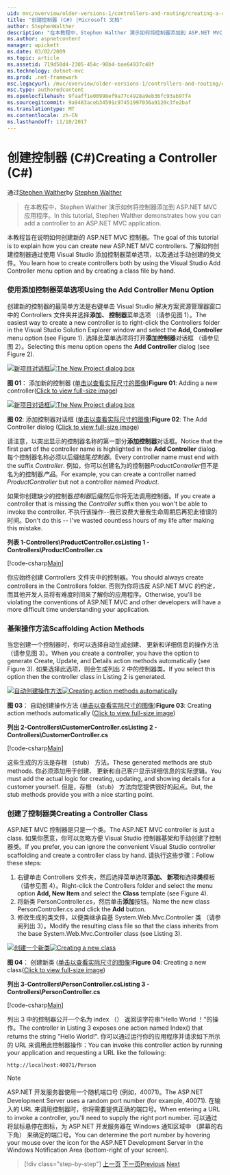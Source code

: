 ```yaml
---
uid: mvc/overview/older-versions-1/controllers-and-routing/creating-a-controller-cs
title: "创建控制器 (C#) |Microsoft 文档"
author: StephenWalther
description: "在本教程中，Stephen Walther 演示如何将控制器添加到 ASP.NET MVC 应用程序。"
ms.author: aspnetcontent
manager: wpickett
ms.date: 03/02/2009
ms.topic: article
ms.assetid: 719d50d4-2305-454c-98b4-bae64937c48f
ms.technology: dotnet-mvc
ms.prod: .net-framework
msc.legacyurl: /mvc/overview/older-versions-1/controllers-and-routing/creating-a-controller-cs
msc.type: authoredcontent
ms.openlocfilehash: 9faaff1e00998ef9a77c4928a9eb36fc93ab97f4
ms.sourcegitcommit: 9a9483aceb34591c97451997036a9120c3fe2baf
ms.translationtype: MT
ms.contentlocale: zh-CN
ms.lasthandoff: 11/10/2017
---
```

<a name="creating-a-controller-c"></a><span data-ttu-id="6d3bf-103">创建控制器 (C#)</span><span class="sxs-lookup"><span data-stu-id="6d3bf-103">Creating a Controller (C#)</span></span>
====================
<span data-ttu-id="6d3bf-104">通过[Stephen Walther](https://github.com/StephenWalther)</span><span class="sxs-lookup"><span data-stu-id="6d3bf-104">by [Stephen Walther](https://github.com/StephenWalther)</span></span>

> <span data-ttu-id="6d3bf-105">在本教程中，Stephen Walther 演示如何将控制器添加到 ASP.NET MVC 应用程序。</span><span class="sxs-lookup"><span data-stu-id="6d3bf-105">In this tutorial, Stephen Walther demonstrates how you can add a controller to an ASP.NET MVC application.</span></span>


<span data-ttu-id="6d3bf-106">本教程旨在说明如何创建新的 ASP.NET MVC 控制器。</span><span class="sxs-lookup"><span data-stu-id="6d3bf-106">The goal of this tutorial is to explain how you can create new ASP.NET MVC controllers.</span></span> <span data-ttu-id="6d3bf-107">了解如何创建控制器通过使用 Visual Studio 添加控制器菜单选项，以及通过手动创建的类文件。</span><span class="sxs-lookup"><span data-stu-id="6d3bf-107">You learn how to create controllers both by using the Visual Studio Add Controller menu option and by creating a class file by hand.</span></span>

### <a name="using-the-add-controller-menu-option"></a><span data-ttu-id="6d3bf-108">使用添加控制器菜单选项</span><span class="sxs-lookup"><span data-stu-id="6d3bf-108">Using the Add Controller Menu Option</span></span>

<span data-ttu-id="6d3bf-109">创建新的控制器的最简单方法是右键单击 Visual Studio 解决方案资源管理器窗口中的 Controllers 文件夹并选择**添加、 控制器**菜单选项 （请参见图 1）。</span><span class="sxs-lookup"><span data-stu-id="6d3bf-109">The easiest way to create a new controller is to right-click the Controllers folder in the Visual Studio Solution Explorer window and select the **Add, Controller** menu option (see Figure 1).</span></span> <span data-ttu-id="6d3bf-110">选择此菜单选项将打开**添加控制器**对话框 （请参见图 2）。</span><span class="sxs-lookup"><span data-stu-id="6d3bf-110">Selecting this menu option opens the **Add Controller** dialog (see Figure 2).</span></span>


<span data-ttu-id="6d3bf-111">[![新项目对话框](creating-a-controller-cs/_static/image1.jpg)](creating-a-controller-cs/_static/image1.png)</span><span class="sxs-lookup"><span data-stu-id="6d3bf-111">[![The New Project dialog box](creating-a-controller-cs/_static/image1.jpg)](creating-a-controller-cs/_static/image1.png)</span></span>

<span data-ttu-id="6d3bf-112">**图 01**： 添加新的控制器 ([单击以查看实际尺寸的图像](creating-a-controller-cs/_static/image2.png))</span><span class="sxs-lookup"><span data-stu-id="6d3bf-112">**Figure 01**: Adding a new controller([Click to view full-size image](creating-a-controller-cs/_static/image2.png))</span></span>


<span data-ttu-id="6d3bf-113">[![新项目对话框](creating-a-controller-cs/_static/image2.jpg)](creating-a-controller-cs/_static/image3.png)</span><span class="sxs-lookup"><span data-stu-id="6d3bf-113">[![The New Project dialog box](creating-a-controller-cs/_static/image2.jpg)](creating-a-controller-cs/_static/image3.png)</span></span>

<span data-ttu-id="6d3bf-114">**图 02**: 添加控制器对话框 ([单击以查看实际尺寸的图像](creating-a-controller-cs/_static/image4.png))</span><span class="sxs-lookup"><span data-stu-id="6d3bf-114">**Figure 02**: The Add Controller dialog ([Click to view full-size image](creating-a-controller-cs/_static/image4.png))</span></span>


<span data-ttu-id="6d3bf-115">请注意，以突出显示的控制器名称的第一部分**添加控制器**对话框。</span><span class="sxs-lookup"><span data-stu-id="6d3bf-115">Notice that the first part of the controller name is highlighted in the **Add Controller** dialog.</span></span> <span data-ttu-id="6d3bf-116">每个控制器名称必须以后缀结尾*控制器*。</span><span class="sxs-lookup"><span data-stu-id="6d3bf-116">Every controller name must end with the suffix *Controller*.</span></span> <span data-ttu-id="6d3bf-117">例如，你可以创建名为的控制器*ProductController*但不是名为的控制器*产品*。</span><span class="sxs-lookup"><span data-stu-id="6d3bf-117">For example, you can create a controller named *ProductController* but not a controller named *Product*.</span></span>


<span data-ttu-id="6d3bf-118">如果你创建缺少的控制器*控制器*后缀然后你将无法调用控制器。</span><span class="sxs-lookup"><span data-stu-id="6d3bf-118">If you create a controller that is missing the *Controller* suffix then you won't be able to invoke the controller.</span></span> <span data-ttu-id="6d3bf-119">不执行该操作--我已浪费大量我生命周期后再犯此错误的时间。</span><span class="sxs-lookup"><span data-stu-id="6d3bf-119">Don't do this -- I've wasted countless hours of my life after making this mistake.</span></span>


<span data-ttu-id="6d3bf-120">**列表 1-Controllers\ProductController.cs**</span><span class="sxs-lookup"><span data-stu-id="6d3bf-120">**Listing 1 - Controllers\ProductController.cs**</span></span>

[!code-csharp[Main](creating-a-controller-cs/samples/sample1.cs)]

<span data-ttu-id="6d3bf-121">你应始终创建 Controllers 文件夹中的控制器。</span><span class="sxs-lookup"><span data-stu-id="6d3bf-121">You should always create controllers in the Controllers folder.</span></span> <span data-ttu-id="6d3bf-122">否则为你将违反 ASP.NET MVC 的约定，而其他开发人员将有难度时间来了解你的应用程序。</span><span class="sxs-lookup"><span data-stu-id="6d3bf-122">Otherwise, you'll be violating the conventions of ASP.NET MVC and other developers will have a more difficult time understanding your application.</span></span>

### <a name="scaffolding-action-methods"></a><span data-ttu-id="6d3bf-123">基架操作方法</span><span class="sxs-lookup"><span data-stu-id="6d3bf-123">Scaffolding Action Methods</span></span>

<span data-ttu-id="6d3bf-124">当您创建一个控制器时，你可以选择自动生成创建、 更新和详细信息的操作方法 （请参见图 3）。</span><span class="sxs-lookup"><span data-stu-id="6d3bf-124">When you create a controller, you have the option to generate Create, Update, and Details action methods automatically (see Figure 3).</span></span> <span data-ttu-id="6d3bf-125">如果选择此选项，则会生成列出 2 中的控制器类。</span><span class="sxs-lookup"><span data-stu-id="6d3bf-125">If you select this option then the controller class in Listing 2 is generated.</span></span>


<span data-ttu-id="6d3bf-126">[![自动创建操作方法](creating-a-controller-cs/_static/image3.jpg)](creating-a-controller-cs/_static/image5.png)</span><span class="sxs-lookup"><span data-stu-id="6d3bf-126">[![Creating action methods automatically](creating-a-controller-cs/_static/image3.jpg)](creating-a-controller-cs/_static/image5.png)</span></span>

<span data-ttu-id="6d3bf-127">**图 03**： 自动创建操作方法 ([单击以查看实际尺寸的图像](creating-a-controller-cs/_static/image6.png))</span><span class="sxs-lookup"><span data-stu-id="6d3bf-127">**Figure 03**: Creating action methods automatically ([Click to view full-size image](creating-a-controller-cs/_static/image6.png))</span></span>


<span data-ttu-id="6d3bf-128">**列出 2-Controllers\CustomerController.cs**</span><span class="sxs-lookup"><span data-stu-id="6d3bf-128">**Listing 2 - Controllers\CustomerController.cs**</span></span>

[!code-csharp[Main](creating-a-controller-cs/samples/sample2.cs)]

<span data-ttu-id="6d3bf-129">这些生成的方法是存根 （stub） 方法。</span><span class="sxs-lookup"><span data-stu-id="6d3bf-129">These generated methods are stub methods.</span></span> <span data-ttu-id="6d3bf-130">你必须添加用于创建、 更新和自己客户显示详细信息的实际逻辑。</span><span class="sxs-lookup"><span data-stu-id="6d3bf-130">You must add the actual logic for creating, updating, and showing details for a customer yourself.</span></span> <span data-ttu-id="6d3bf-131">但是，存根 （stub） 方法向您提供很好的起点。</span><span class="sxs-lookup"><span data-stu-id="6d3bf-131">But, the stub methods provide you with a nice starting point.</span></span>

### <a name="creating-a-controller-class"></a><span data-ttu-id="6d3bf-132">创建了控制器类</span><span class="sxs-lookup"><span data-stu-id="6d3bf-132">Creating a Controller Class</span></span>

<span data-ttu-id="6d3bf-133">ASP.NET MVC 控制器是只是一个类。</span><span class="sxs-lookup"><span data-stu-id="6d3bf-133">The ASP.NET MVC controller is just a class.</span></span> <span data-ttu-id="6d3bf-134">如果你愿意，你可以忽略方便 Visual Studio 控制器基架和手动创建了控制器类。</span><span class="sxs-lookup"><span data-stu-id="6d3bf-134">If you prefer, you can ignore the convenient Visual Studio controller scaffolding and create a controller class by hand.</span></span> <span data-ttu-id="6d3bf-135">请执行这些步骤：</span><span class="sxs-lookup"><span data-stu-id="6d3bf-135">Follow these steps:</span></span>

1. <span data-ttu-id="6d3bf-136">右键单击 Controllers 文件夹，然后选择菜单选项**添加、 新项**和选择**类**模板 （请参见图 4）。</span><span class="sxs-lookup"><span data-stu-id="6d3bf-136">Right-click the Controllers folder and select the menu option **Add, New Item** and select the **Class** template (see Figure 4).</span></span>
2. <span data-ttu-id="6d3bf-137">将新类 PersonController.cs，然后单击**添加**按钮。</span><span class="sxs-lookup"><span data-stu-id="6d3bf-137">Name the new class PersonController.cs and click the **Add** button.</span></span>
3. <span data-ttu-id="6d3bf-138">修改生成的类文件，以便类继承自基 System.Web.Mvc.Controller 类 （请参阅列出 3）。</span><span class="sxs-lookup"><span data-stu-id="6d3bf-138">Modify the resulting class file so that the class inherits from the base System.Web.Mvc.Controller class (see Listing 3).</span></span>


<span data-ttu-id="6d3bf-139">[![创建一个新类](creating-a-controller-cs/_static/image4.jpg)](creating-a-controller-cs/_static/image7.png)</span><span class="sxs-lookup"><span data-stu-id="6d3bf-139">[![Creating a new class](creating-a-controller-cs/_static/image4.jpg)](creating-a-controller-cs/_static/image7.png)</span></span>

<span data-ttu-id="6d3bf-140">**图 04**： 创建新类 ([单击以查看实际尺寸的图像](creating-a-controller-cs/_static/image8.png))</span><span class="sxs-lookup"><span data-stu-id="6d3bf-140">**Figure 04**: Creating a new class([Click to view full-size image](creating-a-controller-cs/_static/image8.png))</span></span>


<span data-ttu-id="6d3bf-141">**列出 3-Controllers\PersonController.cs**</span><span class="sxs-lookup"><span data-stu-id="6d3bf-141">**Listing 3 - Controllers\PersonController.cs**</span></span>

[!code-csharp[Main](creating-a-controller-cs/samples/sample3.cs)]

<span data-ttu-id="6d3bf-142">列出 3 中的控制器公开一个名为 index （） 返回该字符串"Hello World ！"的操作。</span><span class="sxs-lookup"><span data-stu-id="6d3bf-142">The controller in Listing 3 exposes one action named Index() that returns the string "Hello World!".</span></span> <span data-ttu-id="6d3bf-143">你可以通过运行你的应用程序并请求如下所示的 URL 来调用此控制器操作：</span><span class="sxs-lookup"><span data-stu-id="6d3bf-143">You can invoke this controller action by running your application and requesting a URL like the following:</span></span>

`http://localhost:40071/Person`

> [!NOTE] 
> 
> <span data-ttu-id="6d3bf-144">ASP.NET 开发服务器使用一个随机端口号 (例如，40071)。</span><span class="sxs-lookup"><span data-stu-id="6d3bf-144">The ASP.NET Development Server uses a random port number (for example, 40071).</span></span> <span data-ttu-id="6d3bf-145">在输入的 URL 来调用控制器时，你将需要提供正确的端口号。</span><span class="sxs-lookup"><span data-stu-id="6d3bf-145">When entering a URL to invoke a controller, you'll need to supply the right port number.</span></span> <span data-ttu-id="6d3bf-146">可以通过将鼠标悬停在图标，为 ASP.NET 开发服务器在 Windows 通知区域中 （屏幕的右下角） 来确定的端口号。</span><span class="sxs-lookup"><span data-stu-id="6d3bf-146">You can determine the port number by hovering your mouse over the icon for the ASP.NET Development Server in the Windows Notification Area (bottom-right of your screen).</span></span>

>[!div class="step-by-step"]
<span data-ttu-id="6d3bf-147">[上一页](adding-dynamic-content-to-a-cached-page-cs.md)
[下一页](creating-an-action-cs.md)</span><span class="sxs-lookup"><span data-stu-id="6d3bf-147">[Previous](adding-dynamic-content-to-a-cached-page-cs.md)
[Next](creating-an-action-cs.md)</span></span>
